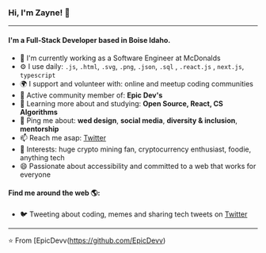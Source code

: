 ### Hi, I'm Zayne! 👋
---

#### I'm a Full-Stack Developer based in Boise Idaho.

- 🏢 I'm currently working as a Software Engineer at McDonalds 
- ⚙️ I use daily: `.js`, `.html`, `.svg`, `.png`, `.json`, `.sql` , `.react.js` , `next.js`, `typescript`
- 🌍 I support and volunteer with: online and meetup coding communities
- 💅 Active community member of: **Epic Dev's**
- 🌱 Learning more about and studying: **Open Source, React, CS Algorithms**
- 💬 Ping me about: **wed design**, **social media**, **diversity & inclusion**, **mentorship**
- 📫 Reach me asap: <a href="https://twitter.com/epic_devv/">Twitter</a>
- 💜 Interests: huge crypto mining fan, cryptocurrency enthusiast, foodie, anything tech
- 😄 Passionate about accessibility and committed to a web that works for everyone

#### Find me around the web 🌎:


- 🐦 Tweeting about coding, memes and sharing tech tweets on <a href="https://twitter.com/epic_devv/">Twitter</a>


---

⭐️ From [EpicDevv(https://github.com/EpicDevv)
